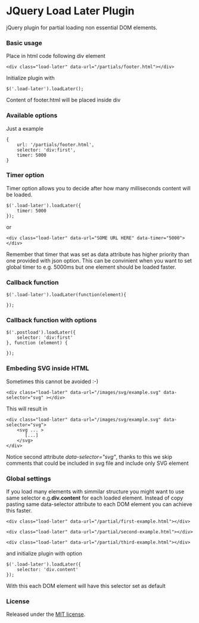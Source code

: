 # JQuery Load Later Plugin

jQuery plugin for partial loading non essential DOM elements.

### Basic usage

Place in html code following div element

    <div class="load-later" data-url="/partials/footer.html"></div>

Initialize plugin with

    $('.load-later').loadLater();

Content of footer.html will be placed inside div


### Available options

Just a example

    {
        url: '/partials/footer.html',
        selector: 'div:first',
        timer: 5000
    }

### Timer option

Timer option allows you to decide after how many milliseconds content will be loaded.

    $('.load-later').loadLater({
        timer: 5000
    });

or

    <div class="load-later" data-url="SOME URL HERE" data-timer="5000"></div>

Remember that timer that was set as data attribute has higher priority than one provided with json option.
    This can be convinient when you want to set global timer to e.g. 5000ms but one element should be loaded faster.

### Callback function

    $('.load-later').loadLater(function(element){

    });

### Callback function with options

    $('.postload').loadLater({
        selector: 'div:first'
    }, function (element) {

    });

### Embeding SVG inside HTML

Sometimes this cannot be avoided :-)

    <div class="load-later" data-url="/images/svg/example.svg" data-selector="svg" ></div>

This will result in

    <div class="load-later" data-url="/images/svg/example.svg" data-selector="svg">
        <svg ... >
           [...]
        </svg>
    </div>

Notice second attribute *data-selector="svg"*, thanks to this we skip comments that could be included in svg
    file and include only SVG element

### Global settings

If you load many elements with simmilar structure you might want to use same selector e.g.**div.content**
    for each loaded element. Instead of copy pasting same data-selector attribute to each DOM element you
    can achieve this faster.

    <div class="load-later" data-url="/partial/first-example.html"></div>

    <div class="load-later" data-url="/partial/second-example.html"></div>

    <div class="load-later" data-url="/partial/third-example.html"></div>

and initialize plugin with option

    $('.load-later').loadLater({
        selector: 'div.content'
    });

With this each DOM element will have this selector set as default

### License
Released under the [MIT license](https://github.com/EE/Load-Later/blob/master/LICENSE).